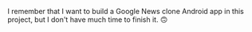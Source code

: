I remember that I want to build a Google News clone Android app in this project, but I don't have much time to finish it. :upside_down_face:
